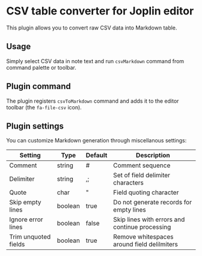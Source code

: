 # CSV table converter for Joplin editor

This plugin allows you to convert raw CSV data into Markdown table.

## Usage
Simply select CSV data in note text and run `csvMarkdown` command from command palette or toolbar.

## Plugin command
The plugin registers `csvToMarkdown` command and adds it to the editor toolbar (the `fa-file-csv` icon).

## Plugin settings
You can customize Markdown generation through miscellanous settings:

| Setting              | Type    | Default | Description                                    |
| -------------------- | ------- | ------- | ---------------------------------------------- |
| Comment              | string  | #       | Comment sequence                               |
| Delimiter            | string  | ,;      | Set of field delimiter characters              |
| Quote                | char    | "       | Field quoting character                        |
| Skip empty lines     | boolean | true    | Do not generate records for empty lines        |
| Ignore error lines   | boolean | false   | Skip lines with errors and continue processing |
| Trim unquoted fields | boolean | true    | Remove whitespaces around field delilmiters    |
